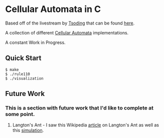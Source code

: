 # Cellular Automata in C

Based off of the livestream by [Tsoding](https://github.com/tsoding) that can be found [here](https://youtu.be/z9y1SDjl0YQ).

A collection of different [Cellular Automata](https://en.wikipedia.org/wiki/Cellular_automaton) implementations.

A constant Work in Progress.

## Quick Start
```console
$ make
$ ./rule110
$ ./visualization
```

## Future Work
### This is a section with future work that I'd like to complete at some point.
1. Langton's Ant - I saw this Wikipedia [article](https://en.wikipedia.org/wiki/Langton's_ant) on Langton's Ant as well as this [simulation](http://www.langtonant.com).
